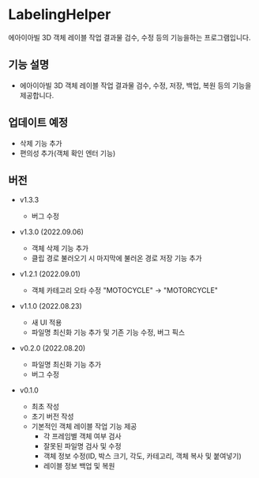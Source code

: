 # LabelingHelper
에아이아빌 3D 객체 레이블 작업 결과물 검수, 수정 등의 기능을하는 프로그램입니다.

## 기능 설명

- 에아이아빌 3D 객체 레이블 작업 결과물 검수, 수정, 저장, 백업, 복원 등의 기능을 제공합니다.

## 업데이트 예정

- 삭제 기능 추가
- 편의성 추가(객체 확인 엔터 기능)



## 버전
- v1.3.3
    - 버그 수정

- v1.3.0 (2022.09.06)
    - 객체 삭제 기능 추가
    - 클립 경로 불러오기 시 마지막에 불러온 경로 저장 기능 추가

- v1.2.1 (2022.09.01)
    - 객체 카테고리 오타 수정 "MOTOCYCLE" -> "MOTORCYCLE"

- v1.1.0 (2022.08.23)
    - 새 UI 적용
    - 파일명 최신화 기능 추가 및 기존 기능 수정, 버그 픽스

- v0.2.0 (2022.08.20)
    - 파일명 최신화 기능 추가
    - 버그 수정

- v0.1.0
    - 최초 작성
    - 초기 버전 작성
    - 기본적인 객체 레이블 작업 기능 제공
        - 각 프레임별 객체 여부 검사
        - 잘못된 파일명 검사 및 수정
        - 객체 정보 수정(ID, 박스 크기, 각도, 카테고리, 객체 복사 및 붙여넣기)
        - 레이블 정보 백업 및 복원


